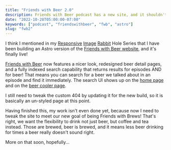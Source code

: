 ```yaml
---
title: "Friends with Beer 2.0"
description: Friends with Beer podcast has a new site, and it shouldn't surprise you that it's written with Astro.
date: "2022-10-28T05:00:00-07:00"
keywords: ["podcast", "friendswithbeer", "fwb", "astro"]
slug: "fwb2"
---
```


I think I mentioned in my [Responsive](https://scottwillsey.com/image-rabbit-hole-1/) [Image](https://scottwillsey.com/image-rabbit-hole-2/) [Rabbit](https://scottwillsey.com/image-rabbit-hole-3/) Hole Series that I have been building an Astro version of the [Friends with Beer website](https://friendswithbeer.com), and it's finally live!

[Friends with Beer](https://friendswithbeer.com) now features a nicer look, redesigned beer detail pages, and a fully indexed search capability that returns results for episodes AND for beer! That means you can search for a beer we talked about in an episode and find it immediately. The search UI shows up on the [home page](https://friendswithbeer.com) and on the [beer cooler page](https://friendswithbeer.com/beer/1/).

I still need to tweak the custom 404 by updating it for the new build, so it is basically an un-styled page at this point.

Having finished this, my work isn't even done yet, because now I need to tweak the site to meet our new goal of being Friends with Brews! That's right, we want the flexibility to drink not just beer, but coffee and tea instead. Those are brewed, beer is brewed, and it means less beer drinking for times a beer really doesn't sound right.

More on that soon, hopefully...

